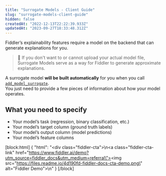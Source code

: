 ```yaml
---
title: "Surrogate Models - Client Guide"
slug: "surrogate-models-client-guide"
hidden: false
createdAt: "2022-12-13T22:22:39.933Z"
updatedAt: "2023-09-27T18:33:48.312Z"
---
```

Fiddler’s explainability features require a model on the backend that can generate explanations for you.

> 📘 If you don't want to or cannot upload your actual model file, Surrogate Models serve as a way for Fiddler to generate approximate explanations.

A surrogate model **will be built automatically** for you when you call  [`add_model_surrogate`](/reference/clientadd_model_surrogate).  
You just need to provide a few pieces of information about how your model operates.

## What you need to specify

- Your model’s task (regression, binary classification, etc.)
- Your model’s target column (ground truth labels)
- Your model’s output column (model predictions)
- Your model’s feature columns

[block:html]
{
  "html": "<div class=\"fiddler-cta\">\n<a class=\"fiddler-cta-link\" href=\"https://www.fiddler.ai/demo?utm_source=fiddler_docs&utm_medium=referral\"><img src=\"https://files.readme.io/4d190fd-fiddler-docs-cta-demo.png\" alt=\"Fiddler Demo\"></a>\n</div>"
}
[/block]
